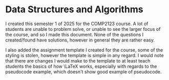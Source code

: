 
# Data Structures and Algorithms

I created this semester 1 of 2025 for the COMP2123 course.
A lot of students are unable to problem solve, or unable to see the larger focus of the course, and so I made this document.
None of the questions I created/found have solutions, however in general they are rather easy.

I also added the assignment template I created for the course, some of the styling is stolen, however the template is simple in any regard.
I would note that there are changes I would make to the template to at least teach students the basics of how \LaTeX works, especially with regards to the pseudocode example, which doesn't show good example of pseudocode.
